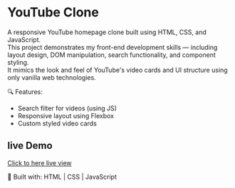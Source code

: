 
# YouTube Clone

A responsive YouTube homepage clone built using HTML, CSS, and JavaScript.  
This project demonstrates my front-end development skills — including layout design, DOM manipulation, search functionality, and component styling.  
It mimics the look and feel of YouTube's video cards and UI structure using only vanilla web technologies.

🔍 Features:
- Search filter for videos (using JS)
- Responsive layout using Flexbox
- Custom styled video cards
## live Demo 
[Click to here live view ]( https://abhinavlara.github.io/youtube-clone/)

🚀 Built with: HTML | CSS | JavaScript
